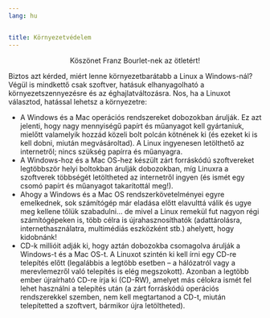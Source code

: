 ```yaml
---
lang: hu


title: Környezetvédelem
---
```


<p align="center">Köszönet Franz Bourlet-nek az ötletért!

Biztos azt kérded, miért lenne környezetbarátabb a Linux a Windows-nál? Végül is mindkettő csak szoftver, hatásuk elhanyagolható a környezetszennyezésre és az éghajlatváltozásra. Nos, ha a Linuxot választod, hatással lehetsz a környezetre:

<ul>

<li>A Windows és a Mac operációs rendszereket dobozokban árulják. Ez azt jelenti, hogy nagy mennyiségű papírt és műanyagot kell gyártaniuk, mielőtt valamelyik hozzád közeli bolt polcán kötnének ki (és ezeket ki is kell dobni, miután megvásároltad). A Linux ingyenesen letölthető az internetről; nincs szükség papírra és műanyagra.</li>

<li>A Windows-hoz és a Mac OS-hez készült zárt forráskódú szoftvereket legtöbbször helyi boltokban árulják dobozokban, míg Linuxra a szoftverek többségét letöltheted az internetről ingyen (és ismét egy csomó papírt és műanyagot takarítottál meg!).</li>

<li>Ahogy a Windows és a Mac OS rendszerkövetelményei egyre emelkednek, sok számítógép már eladása előtt elavulttá válik és ugye meg kellene tőlük szabadulni... de mivel a Linux remekül fut nagyon régi számítógépeken is, több célra is újrahasznosíthatók (adattárolásra, internethasználatra, multimédiás eszközként stb.) ahelyett, hogy kidobnánk!</li>

<li>CD-k millióit adják ki, hogy aztán dobozokba csomagolva árulják a Windows-t és a Mac OS-t. A Linuxot szintén ki kell írni egy CD-re telepítés előtt (legalábbis a legtöbb esetben – a hálózatról vagy a merevlemezről való telepítés is elég megszokott). Azonban a legtöbb ember újraírható CD-re írja ki (CD-RW), amelyet más célokra ismét fel lehet használni a telepítés után (a zárt forráskódú operációs rendszerekkel szemben, nem kell megtartanod a CD-t, miután telepítetted a szoftvert, bármikor újra letöltheted).</li>

</ul>




